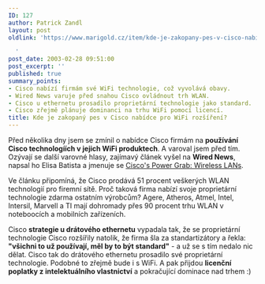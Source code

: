 ```yaml
---
ID: 127
author: Patrick Zandl
layout: post
oldlink: 'https://www.marigold.cz/item/kde-je-zakopany-pes-v-cisco-nabidce-pro-wifi-rozsireni

  '
post_date: 2003-02-28 09:51:00
post_excerpt: ''
published: true
summary_points:
- Cisco nabízí firmám své WiFi technologie, což vyvolává obavy.
- Wired News varuje před snahou Cisco ovládnout trh WLAN.
- Cisco u ethernetu prosadilo proprietární technologie jako standard.
- Cisco zřejmě plánuje dominanci na trhu WiFi pomocí licencí.
title: Kde je zakopaný pes v Cisco nabídce pro WiFi rozšíření?
---
```


<p>
Před několika dny jsem se zmínil o nabídce Cisco firmám na <STRONG>používání Cisco technologíích v jejich WiFi produktech</STRONG>. A varoval jsem před tím. Ozývají se další varovné hlasy, zajímavý článek vyšel na <STRONG>Wired News</STRONG>, napsal ho Elisa Batista a jmenuje se <A href="http://www.wired.com/news/infostructure/0,1377,57794,00.html">Cisco's Power Grab: Wireless LANs</A>.</p>

<p>
Ve článku připomíná, že Cisco prodává 51 procent veškerých WLAN technologií pro firemní sítě. Proč taková firma nabízí svoje proprietární technologie zdarma ostatním výrobcům? Agere, Atheros, Atmel, Intel, Intersil, Marvell a TI mají dohromady přes 90 procent trhu WLAN v noteboocích a mobilních zařízeních. </p>

<p>
Cisco <STRONG>strategie u drátového ethernetu</STRONG>&#160;vypadala tak, že&#160;se proprietární technologie Cisco rozšířily natolik, že firma šla za standartizátory a řekla: <STRONG>"všichni to už používají, měl by to být standard"</STRONG> - a už se s tím nedalo nic dělat. Cisco tak do drátového ethernetu prosadilo své proprietární technologie. Podobné to zřejmě bude i s WiFi. A pak přijdou <STRONG>licenční poplatky z intelektuálního vlastnictví</STRONG> a pokračující dominace nad trhem :)</p>